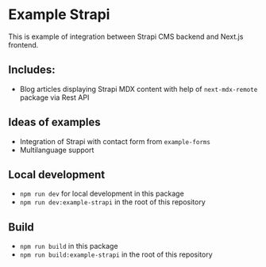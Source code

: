 # Example Strapi

This is example of integration between Strapi CMS backend and Next.js frontend.

## Includes:
- Blog articles displaying Strapi MDX content with help of `next-mdx-remote` package via Rest API

## Ideas of examples

- Integration of Strapi with contact form from `example-forms`
- Multilanguage support

## Local development

- `npm run dev` for local development in this package
- `npm run dev:example-strapi` in the root of this repository

## Build

- `npm run build` in this package
- `npm run build:example-strapi` in the root of this repository